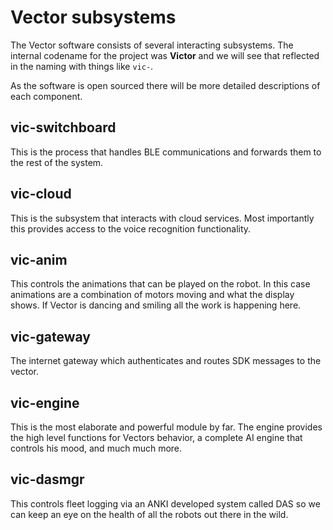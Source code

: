 # Vector subsystems

The Vector software consists of several interacting subsystems. The
internal codename for the project was **Victor** and we will see that
reflected in the naming with things like `vic-`.

As the software is open sourced there will be more detailed
descriptions of each component.

## vic-switchboard

This is the process that handles BLE communications and forwards them
to the rest of the system.

## vic-cloud

This is the subsystem that interacts with cloud services. Most
importantly this provides access to the voice recognition
functionality.

## vic-anim

This controls the animations that can be played on the robot. In this
case animations are a combination of motors moving and what the
display shows. If Vector is dancing and smiling all the work is
happening here.

## vic-gateway

The internet gateway which authenticates and routes SDK messages to
the vector.

## vic-engine

This is the most elaborate and powerful module by far. The engine
provides the high level functions for Vectors behavior, a complete AI
engine that controls his mood, and much much more.

## vic-dasmgr

This controls fleet logging via an ANKI developed system called DAS so
we can keep an eye on the health of all the robots out there in the wild.

